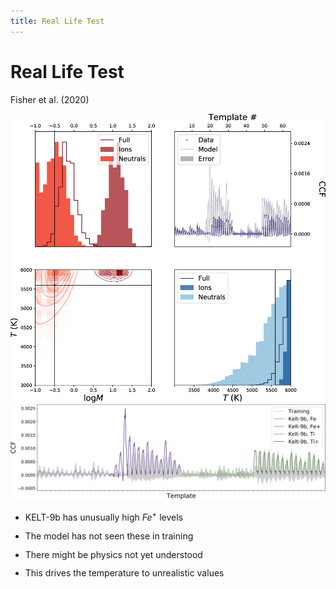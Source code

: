 ```yaml
---
title: Real Life Test
---
```


# Real Life Test

Fisher et al. (2020)

<div class="grid grid-cols-3 justify-center justify-items-center items-center min-h-80">
<div class="col-span-1"> 
  <img src="/images/cc_test.png" class="max-h-85 shadow-xl p-1" />
</div>
<div class="col-span-2 ml-5 grid grid-rows-2 gap-5 justify-center min-h-80 items-center"> 
<div>
  <img src="/images/cc_test_meas.png" class="max-h-40 shadow-xl p-1" />
</div>

<div class="list">

* KELT-9b has unusually high $Fe^+$ levels 
* The model has not seen these in training
* There might be physics not yet understood
* This drives the temperature to unrealistic values
</div>

</div>
</div>



<style>
  a {
    border-style: none !important;
  }

  a:hover {
    border-style: none !important;
  }

  .list li{
    margin-bottom: .8rem !important;
  }
</style>

<!--
Ultra Hot Jupiter KELT-9b HARPS-N spectroscopy
Chosen because of high signal to noise due to high temps
-->

